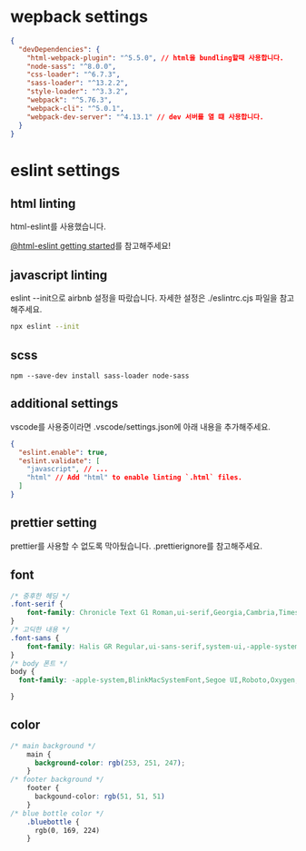 # wepback settings

```json
{
  "devDependencies": {
    "html-webpack-plugin": "^5.5.0", // html을 bundling할때 사용합니다.
    "node-sass": "^8.0.0",
    "css-loader": "^6.7.3", 
    "sass-loader": "^13.2.2",
    "style-loader": "^3.3.2",
    "webpack": "^5.76.3",
    "webpack-cli": "^5.0.1",
    "webpack-dev-server": "^4.13.1" // dev 서버를 열 떄 사용합니다.
  }
}
```

# eslint settings

## html linting
html-eslint를 사용했습니다.

[@html-eslint getting started](https://yeonjuan.github.io/html-eslint/docs/getting-started/)를 참고해주세요!

## javascript linting

eslint --init으로 airbnb 설정을 따랐습니다.
자세한 설정은 ./eslintrc.cjs 파일을 참고해주세요.

```bash
npx eslint --init
```

## scss

```
npm --save-dev install sass-loader node-sass
```

## additional settings

vscode를 사용중이라면 .vscode/settings.json에 아래 내용을 추가해주세요.
```json
{
  "eslint.enable": true,
  "eslint.validate": [
    "javascript", // ...
    "html" // Add "html" to enable linting `.html` files.
  ]
}
```

## prettier setting

prettier를 사용할 수 없도록 막아뒀습니다.
.prettierignore를 참고해주세요.


## font

```css
/* 중후한 헤딩 */
.font-serif {
    font-family: Chronicle Text G1 Roman,ui-serif,Georgia,Cambria,Times New Roman,Times,serif;
}
/* 고딕한 내용 */
.font-sans {
    font-family: Halis GR Regular,ui-sans-serif,system-ui,-apple-system,BlinkMacSystemFont,Segoe UI,Roboto,Helvetica Neue,Arial,Noto Sans,sans-serif,Apple Color Emoji,Segoe UI Emoji,Segoe UI Symbol,Noto Color Emoji;
}
/* body 폰트 */
body {
  font-family: -apple-system,BlinkMacSystemFont,Segoe UI,Roboto,Oxygen,Ubuntu,Cantarell,Fira Sans,Droid Sans,Helvetica Neue,sans-serif;

}
```

## color 
```css
/* main background */
    main {
      background-color: rgb(253, 251, 247);
    }
/* footer background */
    footer {
      backgound-color: rgb(51, 51, 51)
    }
/* blue bottle color */
    .bluebottle {
      rgb(0, 169, 224)
    }
```